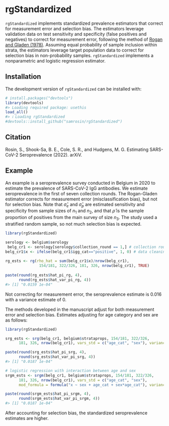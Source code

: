 
<!-- README.md is generated from README.Rmd. Please edit that file -->

# rgStandardized

<!-- badges: start -->
<!-- badges: end -->

`rgStandardized` implements standardized prevalence estimators that
correct for measurement error and selection bias. The estimators
leverage validation data on test sensitivity and specificity (false
positives and negatives) to correct for measurement error, following the
method of [Rogan and Gladen
(1978)](https://pubmed.ncbi.nlm.nih.gov/623091/). Assuming equal
probability of sample inclusion within strata, the estimators leverage
target population data to correct for selection bias in non-probability
samples. `rgStandardized` implements a nonparametric and logistic
regression estimator.

## Installation

The development version of `rgStandardized` can be installed with:

``` r
# install.packages("devtools")
library(devtools)
#> Loading required package: usethis
load_all()
#> ℹ Loading rgStandardized
#devtools::install_github("samrosin/rgStandardized")
```

## Citation

Rosin, S., Shook-Sa, B. E., Cole, S. R., and Hudgens, M. G. Estimating
SARS-CoV-2 Seroprevalence (2022). arXiV.

## Example

An example is a seroprevalence survey conducted in Belgium in 2020 to
estimate the prevalence of SARS-CoV-2 IgG antibodies. We estimate
seroprevalence in the first of seven collection rounds. The Rogan-Gladen
estimator corrects for measurement error (misclassification bias), but
not for selection bias. Note that *σ̂*<sub>*e*</sub> and
*σ̂*<sub>*p*</sub> are estimated sensitivity and specificity from sample
sizes of *n*<sub>1</sub> and *n*<sub>2</sub>, and that *ρ̂* is the sample
proportion of positives from the main survey of size *n*<sub>3</sub>.
The study used a stratified random sample, so not much selection bias is
expected.

``` r
library(rgStandardized)

serology <- belgium$serology
 belg_cr1 <- serology[serology$collection_round == 1,] # collection round 1
belg_cr1$x <- ifelse(belg_cr1$igg_cat=="positive", 1, 0) # data cleaning
 
rg_ests <- rg(rho_hat = sum(belg_cr1$x)/nrow(belg_cr1),
               154/181, 322/326, 181, 326, nrow(belg_cr1), TRUE)
 
paste(round(rg_ests$hat_pi_rg, 4),
      round(rg_ests$hat_var_pi_rg, 4))
#> [1] "0.0159 1e-04"
```

Not correcting for measurement error, the seroprevalence estimate is
0.016 with a variance estimate of 0.

The methods developed in the manuscript adjust for both measurement
error and selection bias. Estimates adjusting for age category and sex
are as follows:

``` r
library(rgStandardized)

srg_ests <- srg(belg_cr1, belgium$strataprops, 154/181, 322/326,
      181, 326, nrow(belg_cr1), vars_std = c("age_cat", "sex"), variance = TRUE)

paste(round(srg_ests$hat_pi_srg, 4),
      round(srg_ests$hat_var_pi_srg, 4))
#> [1] "0.0187 1e-04"

# logistic regression with interaction between age and sex
srgm_ests <- srgm(belg_cr1, belgium$strataprops, 154/181, 322/326,
      181, 326, nrow(belg_cr1), vars_std = c("age_cat", "sex"),
      mod_formula = formula("x ~ sex + age_cat + sex*age_cat"), variance = TRUE)

paste(round(srgm_ests$hat_pi_srgm, 4),
      round(srgm_ests$hat_var_pi_srgm, 4))
#> [1] "0.0187 1e-04"
```

After accounting for selection bias, the standardized seroprevalence
estimates are higher.
